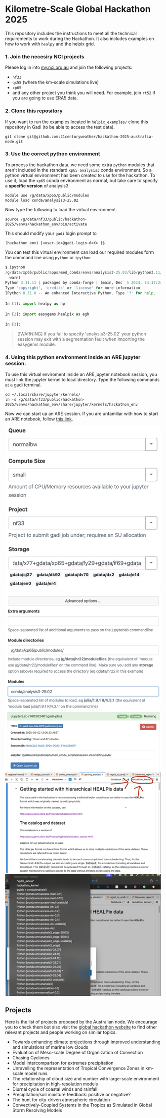 # Kilometre-Scale Global Hackathon 2025

This repository includes the instructions to meet all the technical requirements to work during the Hackathon. It also includes examples on how to work with `healpy` and the helpix grid. 

### 1. Join the necesiry NCI projects

Please log in into [my.nci.org.au](https://my.nci.org.au/mancini/) and join the following projects:

* `nf33`
* `qx55` (where the km-scale simulations live)
* `xp65`
* and any other project you think you will need. For example, join `rt52` if you are going to use ERA5 data.

### 2. Clone this repository 

If you want to run the examples located in `helpix_examples/` clone this repository in Gadi (to be able to access the test data).

```
git clone git@github.com:21centuryweather/hackathon-2025-australia-node.git
```

### 3. Use the correct python environment

To process the hackathon data, we need some extra `python` modules that aren't included in the standard `xp65 analysis3` conda environment. So a python virtual environment has been created to use for the hackathon. To use it, load the `xp65` conda environment as normal, but take care to specify a **specific version** of analysis3:
```
module use /g/data/xp65/public/modules
module load conda/analysis3-25.02
```
Now type the following to load the virtual environment.
```
source /g/data/nf33/public/hackathon-2025/venvs/hackathon_env/bin/activate
```
This should modify your `gadi` login prompt to
```
(hackathon_env) [<user-id>@gadi-login-0<X> ]$
```
You can test this virtual environment can load our required modules form the command line using `python` or `ipython`
```python
$ ipython
/g/data/xp65/public/apps/med_conda/envs/analysis3-25.02/lib/python3.11/site-packages/IPython/core/interactiveshell.py:937: UserWarning: Attempting to work in a virtualenv. If you encounter problems, please install IPython inside the virtualenv.
  warn(
Python 3.11.11 | packaged by conda-forge | (main, Dec  5 2024, 14:17:24) [GCC 13.3.0]
Type 'copyright', 'credits' or 'license' for more information
IPython 8.31.0 -- An enhanced Interactive Python. Type '?' for help.

In [1]: import healpy as hp

In [2]: import easygems.healpix as egh

In [3]: 
```
> [!WARNING] If you fail to specify 'analysis3-25.02' your python session may exit with a segmentation fault when importing the easygems module.

### 4. Using this python environment inside an ARE jupyter session.

To use this virtual enviroment inside an ARE jupyter notebook session, you must link the jupyter kernel to local directory. Type the following commands at a gadi terminal.
```
cd ~/.local/share/jupyter/kernels/
ln -s /g/data/nf33/public/hackathon-2025/venvs/hackathon_env/share/jupyter/kernels/hackathon_env
```

Now we can start up an ARE session. If you are unfamiliar with how to start an ARE notebook, follow [this link](https://access-hive.org.au/getting_started/are/).

![ARE project](/images/ARE_project_storage.png)
![ARE options](/images/ARE_advanced_options.png)
![ARE session](/images/ARE_session.png)
![ARE select](/images/ARE_kernel_select.png)
![ARE pulldown](/images/ARE_kernel_pulldown.png)

## Projects 

Here is the list of projects proposed by the Australian node. We encourage you to check them but also visit the [global hackathon website](https://digital-earths-global-hackathon.github.io/hk25/) to find other relevant projects and people working on similar topics. 

* Towards enhancing climate projections through improved understanding and simulations of marine low clouds
* Evaluation of Meso-scale Degree of Organization of Convection
* Chasing Cyclones
* Model intercomparison for extremes precipitation
* Unravelling the representation of Tropical Convergence Zones in km-scale model runs
* The relationship of cloud size and number with large-scale environment for precipitation in high-resolution models
* Diurnal cycle of coastal winds and rainfall
* Precipitation/soil moisture feedback: positive or negative?
* The hunt for city-driven atmospheric circulation
* Convectively-Coupled Systems in the Tropics as Simulated in Global Storm Resolving Models
